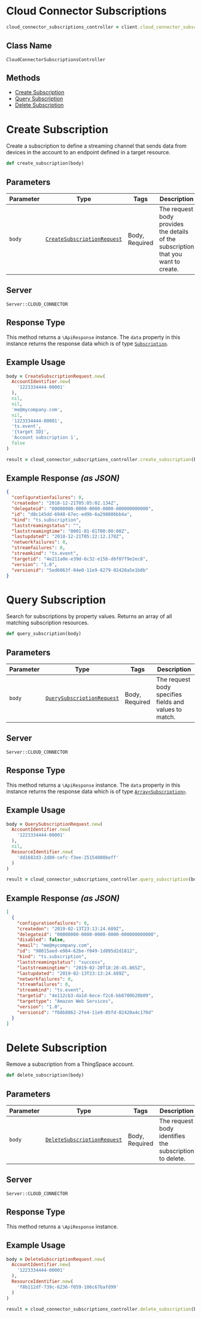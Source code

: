 # Cloud Connector Subscriptions

```ruby
cloud_connector_subscriptions_controller = client.cloud_connector_subscriptions
```

## Class Name

`CloudConnectorSubscriptionsController`

## Methods

* [Create Subscription](../../doc/controllers/cloud-connector-subscriptions.md#create-subscription)
* [Query Subscription](../../doc/controllers/cloud-connector-subscriptions.md#query-subscription)
* [Delete Subscription](../../doc/controllers/cloud-connector-subscriptions.md#delete-subscription)


# Create Subscription

Create a subscription to define a streaming channel that sends data from devices in the account to an endpoint defined in a target resource.

```ruby
def create_subscription(body)
```

## Parameters

| Parameter | Type | Tags | Description |
|  --- | --- | --- | --- |
| `body` | [`CreateSubscriptionRequest`](../../doc/models/create-subscription-request.md) | Body, Required | The request body provides the details of the subscription that you want to create. |

## Server

`Server::CLOUD_CONNECTOR`

## Response Type

This method returns a `\ApiResponse` instance. The `data` property in this instance returns the response data which is of type [`Subscription`](../../doc/models/subscription.md).

## Example Usage

```ruby
body = CreateSubscriptionRequest.new(
  AccountIdentifier.new(
    '1223334444-00001'
  ),
  nil,
  nil,
  'me@mycompany.com',
  nil,
  '1223334444-00001',
  'ts.event',
  '{target ID}',
  'Account subscription 1',
  false
)

result = cloud_connector_subscriptions_controller.create_subscription(body)
```

## Example Response *(as JSON)*

```json
{
  "configurationfailures": 0,
  "createdon": "2018-12-21T05:05:02.134Z",
  "delegateid": "00000000-0000-0000-0000-000000000000",
  "id": "d8c145dd-6948-67ec-ed9b-6a298806bb4a",
  "kind": "ts.subscription",
  "laststreamingstatus": "",
  "laststreamingtime": "0001-01-01T00:00:00Z",
  "lastupdated": "2018-12-21T05:22:12.178Z",
  "networkfailures": 0,
  "streamfailures": 0,
  "streamkind": "ts.event",
  "targetid": "4e211a0e-e39d-6c32-e15b-d6f07f9e2ec8",
  "version": "1.0",
  "versionid": "5ed6063f-04e0-11e9-8279-02420a5e1b0b"
}
```


# Query Subscription

Search for subscriptions by property values. Returns an array of all matching subscription resources.

```ruby
def query_subscription(body)
```

## Parameters

| Parameter | Type | Tags | Description |
|  --- | --- | --- | --- |
| `body` | [`QuerySubscriptionRequest`](../../doc/models/query-subscription-request.md) | Body, Required | The request body specifies fields and values to match. |

## Server

`Server::CLOUD_CONNECTOR`

## Response Type

This method returns a `\ApiResponse` instance. The `data` property in this instance returns the response data which is of type [`Array<Subscription>`](../../doc/models/subscription.md).

## Example Usage

```ruby
body = QuerySubscriptionRequest.new(
  AccountIdentifier.new(
    '1223334444-00001'
  ),
  nil,
  ResourceIdentifier.new(
    'dd1682d3-2d80-cefc-f3ee-25154800beff'
  )
)

result = cloud_connector_subscriptions_controller.query_subscription(body)
```

## Example Response *(as JSON)*

```json
[
  {
    "configurationfailures": 0,
    "createdon": "2019-02-13T23:13:24.689Z",
    "delegateid": "00000000-0000-0000-0000-000000000000",
    "disabled": false,
    "email": "me@mycompany.com",
    "id": "98015aed-e984-62be-f049-1d895d2d1812",
    "kind": "ts.subscription",
    "laststreamingstatus": "success",
    "laststreamingtime": "2019-02-20T18:20:45.865Z",
    "lastupdated": "2019-02-13T23:13:24.689Z",
    "networkfailures": 0,
    "streamfailures": 0,
    "streamkind": "ts.event",
    "targetid": "4e112cb3-da1d-6ece-f2c6-bb8700b20b09",
    "targettype": "Amazon Web Services",
    "version": "1.0",
    "versionid": "f68b8862-2fe4-11e9-85fd-02420a4c170d"
  }
]
```


# Delete Subscription

Remove a subscription from a ThingSpace account.

```ruby
def delete_subscription(body)
```

## Parameters

| Parameter | Type | Tags | Description |
|  --- | --- | --- | --- |
| `body` | [`DeleteSubscriptionRequest`](../../doc/models/delete-subscription-request.md) | Body, Required | The request body identifies the subscription to delete. |

## Server

`Server::CLOUD_CONNECTOR`

## Response Type

This method returns a `\ApiResponse` instance.

## Example Usage

```ruby
body = DeleteSubscriptionRequest.new(
  AccountIdentifier.new(
    '1223334444-00001'
  ),
  ResourceIdentifier.new(
    'f8b112df-739c-6236-f059-106c67bafd99'
  )
)

result = cloud_connector_subscriptions_controller.delete_subscription(body)
```

